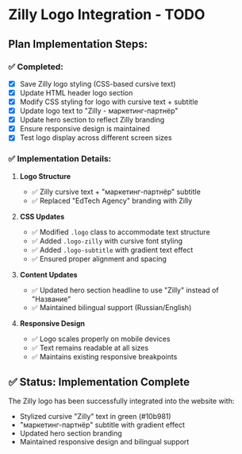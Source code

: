 # Zilly Logo Integration - TODO

## Plan Implementation Steps:

### ✅ Completed:
- [x] Save Zilly logo styling (CSS-based cursive text)
- [x] Update HTML header logo section
- [x] Modify CSS styling for logo with cursive text + subtitle
- [x] Update logo text to "Zilly - маркетинг-партнёр"
- [x] Update hero section to reflect Zilly branding
- [x] Ensure responsive design is maintained
- [x] Test logo display across different screen sizes

### ✅ Implementation Details:

1. **Logo Structure**
   - ✅ Zilly cursive text + "маркетинг-партнёр" subtitle
   - ✅ Replaced "EdTech Agency" branding with Zilly
   
2. **CSS Updates**
   - ✅ Modified `.logo` class to accommodate text structure
   - ✅ Added `.logo-zilly` with cursive font styling
   - ✅ Added `.logo-subtitle` with gradient text effect
   - ✅ Ensured proper alignment and spacing
   
3. **Content Updates**
   - ✅ Updated hero section headline to use "Zilly" instead of "Название"
   - ✅ Maintained bilingual support (Russian/English)
   
4. **Responsive Design**
   - ✅ Logo scales properly on mobile devices
   - ✅ Text remains readable at all sizes
   - ✅ Maintains existing responsive breakpoints

## ✅ Status: Implementation Complete

The Zilly logo has been successfully integrated into the website with:
- Stylized cursive "Zilly" text in green (#10b981)
- "маркетинг-партнёр" subtitle with gradient effect
- Updated hero section branding
- Maintained responsive design and bilingual support
